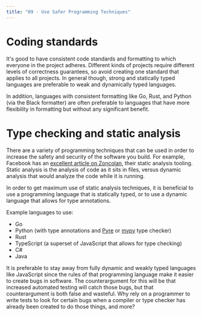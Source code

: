 ```yaml
---
title: "09 - Use Safer Programming Techniques"
---
```


# Coding standards

It's good to have consistent code standards and formatting to which everyone in the project adheres.  Different kinds of projects require different levels of correctness guarantees, so avoid creating one standard that applies to all projects.  In general though, strong and statically typed languages are preferable to weak and dynamically typed languages.

In addition, languages with consistent formatting like Go, Rust, and Python (via the Black formatter) are often preferable to languages that have more flexibility in formatting but without any significant benefit.

# Type checking and static analysis

There are a variety of programming techniques that can be used in order to increase the safety and security of the software you build.  For example, Facebook has an [excellent article on Zoncolan](https://dl.acm.org/doi/pdf/10.1145/3338112?download=true), their static analysis tooling.  Static analysis is the analysis of code as it sits in files, versus dynamic analysis that would analyze the code while it is running.

In order to get maximum use of static analysis techniques, it is beneficial to use a programming language that is statically typed, or to use a dynamic language that allows for type annotations.

Example languages to use:

* Go
* Python (with type annotations and [Pyre]() or [mypy]() type checker)
* Rust
* TypeScript (a superset of JavaScript that allows for type checking)
* C#
* Java

It is preferable to stay away from fully dynamic and weakly typed languages like JavaScript since the rules of that programming language make it easier to create bugs in software.  The counterargument for this will be that increased automated testing will catch those bugs, but that counterargument is both false and wasteful.  Why rely on a programmer to write tests to look for certain bugs when a compiler or type checker has already been created to do those things, and more?